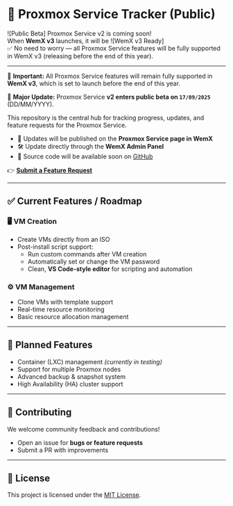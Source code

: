 # 🚀 Proxmox Service Tracker (Public)

![Public Beta] Proxmox Service v2 is coming soon!  
When **WemX v3** launches, it will be ![WemX v3 Ready]  
✅ No need to worry — all Proxmox Service features will be fully supported in WemX v3 (releasing before the end of this year).

---

📢 **Important:** All Proxmox Service features will remain fully supported in **WemX v3**, which is set to launch before the end of this year.  

🔔 **Major Update:** Proxmox Service **v2 enters public beta on `17/09/2025`** (DD/MM/YYYY).  

This repository is the central hub for tracking progress, updates, and feature requests for the Proxmox Service.  

- 🔄 Updates will be published on the **Proxmox Service page in WemX**  
- 🛠️ Update directly through the **WemX Admin Panel**  
- 📂 Source code will be available soon on [GitHub](https://github.com/WemXPro/service-proxmox)  

👉 [**Submit a Feature Request**](https://github.com/EWANZO101/proxmoxservice-tracker/issues/new)

---

## ✅ Current Features / Roadmap  

### 🖥️ VM Creation  
- Create VMs directly from an ISO  
- Post-install script support:  
  - Run custom commands after VM creation  
  - Automatically set or change the VM password  
  - Clean, **VS Code-style editor** for scripting and automation  

### ⚙️ VM Management  
- Clone VMs with template support  
- Real-time resource monitoring  
- Basic resource allocation management  

---

## 🔮 Planned Features  
- Container (LXC) management *(currently in testing)*  
- Support for multiple Proxmox nodes  
- Advanced backup & snapshot system  
- High Availability (HA) cluster support  

---

## 🤝 Contributing  

We welcome community feedback and contributions!  
- Open an issue for **bugs or feature requests**  
- Submit a PR with improvements  

---

## 📜 License  

This project is licensed under the [MIT License](LICENSE).  
